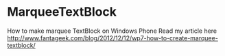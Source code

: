 MarqueeTextBlock
================

How to make marquee TextBlock on Windows Phone
Read my article here http://www.fantageek.com/blog/2012/12/12/wp7-how-to-create-marquee-textblock/
